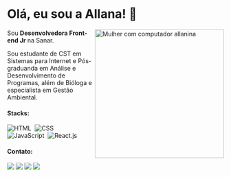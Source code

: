 # Olá, eu sou a Allana! 🌱 

<img src="https://images2.imgbox.com/64/d0/5Sa9gzbJ_o.png" min-width="400px" max-width="300px" width="300px" align="right" alt="Mulher com computador allanina">

<p align="left"> 
  Sou <strong>Desenvolvedora Front-end Jr</strong> na Sanar.<br>
    
  Sou estudante de CST em Sistemas para Internet e Pós-graduanda em Análise e Desenvolvimento de Programas, além de Bióloga e especialista em Gestão Ambiental.
</p>

#### Stacks:

![HTML](https://img.shields.io/badge/-HTML-FF3796?style=for-the-badge&logo=html5&labelColor=EC8298)&nbsp;
![CSS](https://img.shields.io/badge/-CSS-FF3796?style=for-the-badge&logo=CSS3&logoColor=1572B6&labelColor=EC8298)&nbsp;
![JavaScript](https://img.shields.io/badge/-JavaScript-FF3796?style=for-the-badge&logo=javascript&labelColor=EC8298)&nbsp;
![React.js](https://img.shields.io/badge/-React.js-FF3796?style=for-the-badge&logo=react&labelColor=EC8298)&nbsp;


#### Contato:

<p align="left">
<a href="https://www.linkedin.com/in/allanaevellyn/"><img src="https://img.shields.io/badge/-Linkedin-00C2CB?style=flat&logo=appveyor=&logoColor=white"/></a>
<a href="mailto:allanaevellynm@gmail.com"><img src="https://img.shields.io/badge/-Email-00C2CB?style=flat&logo=appveyor=&logoColor=white"/></a>
<a href="https://twitch.tv/allanina/"><img src="https://img.shields.io/badge/-Twitch-00C2CB?style=flat&logo=appveyor=&logoColor=white"/></a>
<a href="https://linktr.ee/allanina"><img src="https://img.shields.io/badge/-Linktree-00C2CB?style=flat&logo=appveyor=&logoColor=white"/></a>
</p>


